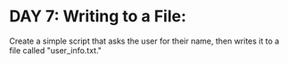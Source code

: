 # DAY 7: Writing to a File:
Create a simple script that asks the user for their name, then writes it to a file called "user_info.txt."

